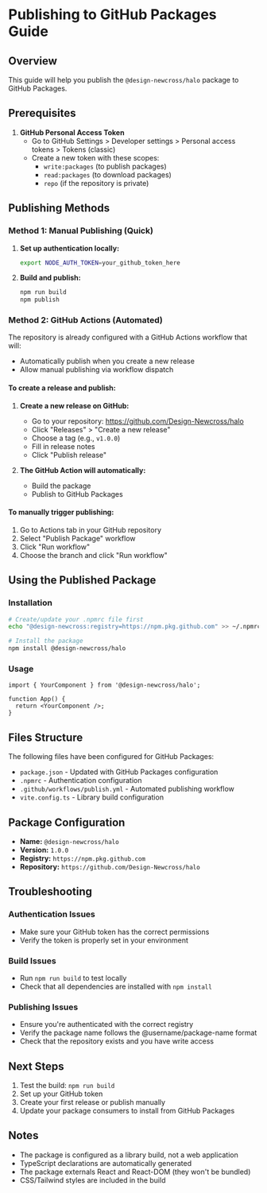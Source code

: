 # Publishing to GitHub Packages Guide

## Overview
This guide will help you publish the `@design-newcross/halo` package to GitHub Packages.

## Prerequisites

1. **GitHub Personal Access Token**
   - Go to GitHub Settings > Developer settings > Personal access tokens > Tokens (classic)
   - Create a new token with these scopes:
     - `write:packages` (to publish packages)
     - `read:packages` (to download packages)
     - `repo` (if the repository is private)

## Publishing Methods

### Method 1: Manual Publishing (Quick)

1. **Set up authentication locally:**
   ```bash
   export NODE_AUTH_TOKEN=your_github_token_here
   ```

2. **Build and publish:**
   ```bash
   npm run build
   npm publish
   ```

### Method 2: GitHub Actions (Automated)

The repository is already configured with a GitHub Actions workflow that will:
- Automatically publish when you create a new release
- Allow manual publishing via workflow dispatch

#### To create a release and publish:

1. **Create a new release on GitHub:**
   - Go to your repository: https://github.com/Design-Newcross/halo
   - Click "Releases" > "Create a new release"
   - Choose a tag (e.g., `v1.0.0`)
   - Fill in release notes
   - Click "Publish release"

2. **The GitHub Action will automatically:**
   - Build the package
   - Publish to GitHub Packages

#### To manually trigger publishing:

1. Go to Actions tab in your GitHub repository
2. Select "Publish Package" workflow
3. Click "Run workflow"
4. Choose the branch and click "Run workflow"

## Using the Published Package

### Installation
```bash
# Create/update your .npmrc file first
echo "@design-newcross:registry=https://npm.pkg.github.com" >> ~/.npmrc

# Install the package
npm install @design-newcross/halo
```

### Usage
```tsx
import { YourComponent } from '@design-newcross/halo';

function App() {
  return <YourComponent />;
}
```

## Files Structure

The following files have been configured for GitHub Packages:

- `package.json` - Updated with GitHub Packages configuration
- `.npmrc` - Authentication configuration
- `.github/workflows/publish.yml` - Automated publishing workflow
- `vite.config.ts` - Library build configuration

## Package Configuration

- **Name:** `@design-newcross/halo`
- **Version:** `1.0.0`
- **Registry:** `https://npm.pkg.github.com`
- **Repository:** `https://github.com/Design-Newcross/halo`

## Troubleshooting

### Authentication Issues
- Make sure your GitHub token has the correct permissions
- Verify the token is properly set in your environment

### Build Issues
- Run `npm run build` to test locally
- Check that all dependencies are installed with `npm install`

### Publishing Issues
- Ensure you're authenticated with the correct registry
- Verify the package name follows the @username/package-name format
- Check that the repository exists and you have write access

## Next Steps

1. Test the build: `npm run build`
2. Set up your GitHub token
3. Create your first release or publish manually
4. Update your package consumers to install from GitHub Packages

## Notes

- The package is configured as a library build, not a web application
- TypeScript declarations are automatically generated
- The package externals React and React-DOM (they won't be bundled)
- CSS/Tailwind styles are included in the build 